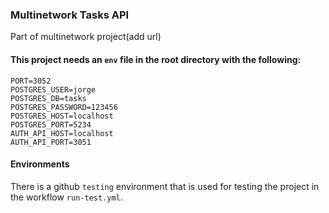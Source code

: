 ### Multinetwork Tasks API

Part of multinetwork project(add url)

#### This project needs an `env` file in the root directory with the following:

```dotenv
PORT=3052
POSTGRES_USER=jorge
POSTGRES_DB=tasks
POSTGRES_PASSWORD=123456
POSTGRES_HOST=localhost
POSTGRES_PORT=5234
AUTH_API_HOST=localhost
AUTH_API_PORT=3051
```

#### Environments

There is a github `testing` environment that is used for testing the project in the
workflow `run-test.yml`.
